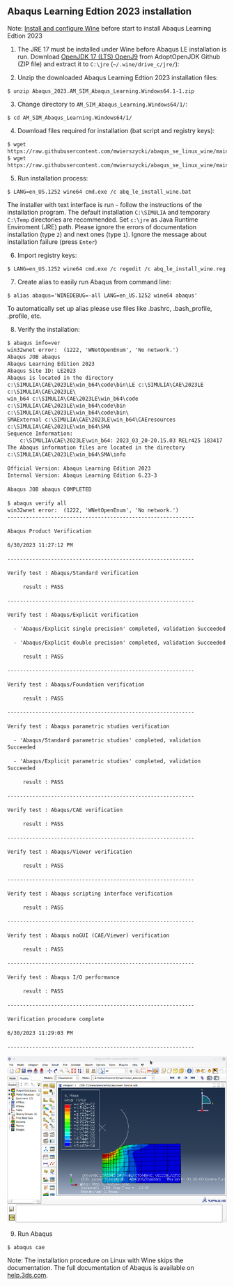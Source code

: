 ## Abaqus Learning Edtion 2023 installation

Note: [Install and configure Wine](https://github.com/mwierszycki/abaqus_se_linux_wine/blob/main) before start to install Abaqus Learning Edtion 2023

1. The JRE 17 must be installed under Wine before Abaqus LE installation is run. Download [OpenJDK 17 (LTS) OpenJ9](https://github.com/ibmruntimes/semeru17-binaries/releases/download/jdk-17.0.7%2B7_openj9-0.38.0/ibm-semeru-open-jre_x64_windows_17.0.7_7_openj9-0.38.0.zip) from AdoptOpenJDK Github (ZIP file) and extract it to `C:\jre` (`~/.wine/drive_c/jre/`):

2. Unzip the downloaded Abaqus Learning Edtion 2023 installation files:
```
$ unzip Abaqus_2023.AM_SIM_Abaqus_Learning.Windows64.1-1.zip
```
3. Change directory to `AM_SIM_Abaqus_Learning.Windows64/1/`:
```
$ cd AM_SIM_Abaqus_Learning.Windows64/1/
```
4. Download files required for installation (bat script and registry keys):
```
$ wget https://raw.githubusercontent.com/mwierszycki/abaqus_se_linux_wine/main/2023/abq_le_install_wine.reg
$ wget https://raw.githubusercontent.com/mwierszycki/abaqus_se_linux_wine/main/2023/abq_le_install_wine.bat
```
5. Run installation process:
```
$ LANG=en_US.1252 wine64 cmd.exe /c abq_le_install_wine.bat
```
The installer with text interface is run - follow the instructions of the installation program. The default installation `C:\SIMULIA` and temporary `C:\Temp` directories are recommended. Set `c:\jre` as Java Runtime Enviroment (JRE) path. Please ignore the errors of documentation installation (type `2`) and next ones (type `1`). Ignore the message about installation failure (press `Enter`)

6. Import registry keys:
```
$ LANG=en_US.1252 wine64 cmd.exe /c regedit /c abq_le_install_wine.reg
```
7. Create alias to easily run Abaqus from command line:
```
$ alias abaqus='WINEDEBUG=-all LANG=en_US.1252 wine64 abaqus'
```
To automatically set up alias please use files like .bashrc, .bash_profile, .profile, etc.

8. Verify the installation:
```
$ abaqus info=ver
win32wnet error:  (1222, 'WNetOpenEnum', 'No network.')
Abaqus JOB abaqus
Abaqus Learning Edition 2023
Abaqus Site ID: LE2023
Abaqus is located in the directory c:\SIMULIA\CAE\2023LE\win_b64\code\bin\LE c:\SIMULIA\CAE\2023LE c:\SIMULIA\CAE\2023LE\
win_b64 c:\SIMULIA\CAE\2023LE\win_b64\code c:\SIMULIA\CAE\2023LE\win_b64\code\bin c:\SIMULIA\CAE\2023LE\win_b64\code\bin\
SMAExternal c:\SIMULIA\CAE\2023LE\win_b64\CAEresources c:\SIMULIA\CAE\2023LE\win_b64\SMA
Sequence Information:
    c:\SIMULIA\CAE\2023LE\win_b64: 2023_03_20-20.15.03 RELr425 183417
The Abaqus information files are located in the directory c:\SIMULIA\CAE\2023LE\win_b64\SMA\info

Official Version: Abaqus Learning Edition 2023
Internal Version: Abaqus Learning Edition 6.23-3

Abaqus JOB abaqus COMPLETED

$ abaqus verify all
win32wnet error:  (1222, 'WNetOpenEnum', 'No network.')
------------------------------------------------------------

Abaqus Product Verification

6/30/2023 11:27:12 PM

------------------------------------------------------------

Verify test : Abaqus/Standard verification

     result : PASS

------------------------------------------------------------

Verify test : Abaqus/Explicit verification

  - 'Abaqus/Explicit single precision' completed, validation Succeeded

  - 'Abaqus/Explicit double precision' completed, validation Succeeded

     result : PASS

------------------------------------------------------------

Verify test : Abaqus/Foundation verification

     result : PASS

------------------------------------------------------------

Verify test : Abaqus parametric studies verification

  - 'Abaqus/Standard parametric studies' completed, validation Succeeded

  - 'Abaqus/Explicit parametric studies' completed, validation Succeeded

     result : PASS

------------------------------------------------------------

Verify test : Abaqus/CAE verification

     result : PASS

------------------------------------------------------------

Verify test : Abaqus/Viewer verification

     result : PASS

------------------------------------------------------------

Verify test : Abaqus scripting interface verification

     result : PASS

------------------------------------------------------------

Verify test : Abaqus noGUI (CAE/Viewer) verification

     result : PASS

------------------------------------------------------------

Verify test : Abaqus I/O performance

     result : PASS

------------------------------------------------------------

Verification procedure complete

6/30/2023 11:29:03 PM

------------------------------------------------------------
```
![](./abq_2023le-cae_verification.png)

9. Run Abaqus
```
$ abaqus cae
```
Note: The installation procedure on Linux with Wine skips the documentation. The full documentation of Abaqus is available on [help.3ds.com](https://help.3ds.com/2023/English/DSSIMULIA_Established/SIMULIA_Established_FrontmatterMap/sim-t-SIMULIA_EstablishedDocSearchOnline.htm?contextscope=all).
